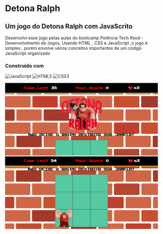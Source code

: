# Detona Ralph

## Um jogo do Detona Ralph com JavaScrito

Desenvolvi esse jogo pelas aulas do bootcamp Potência Tech Ifood - Desenvolvimento de Jogos, Usando HTML , CSS e JavaScript ,o jogo é simples , porém envolve vários conceitos importantes de um código JavaScript organizado

### Construído com

![JavaScript](https://img.shields.io/badge/-JavaScript-F7DF1E?style=flat&logo=javascript&logoColor=000000)
![HTML5](https://img.shields.io/badge/-HTML5-E34F26?style=flat&logo=html5&logoColor=white)
![CSS3](https://img.shields.io/badge/-CSS3-1572B6?style=flat&logo=css3&logoColor=white)

![](src/images/photo1.PNG)
![](src/images/photo2.PNG)
